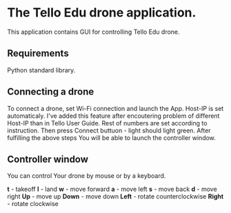 # The Tello Edu drone application.

This application contains GUI for controlling Tello Edu drone.

## Requirements

Python standard library.

## Connecting a drone

To connect a drone, set Wi-Fi connection and launch the App. 
Host-IP is set automaticaly. I've added this feature after encoutering problem of different Host-IP than in Tello User Guide. Rest of numbers are set according to instruction.
Then press Connect buttuon - light should light green.
After fulfilling the above steps You will be able to launch the controller window.

## Controller window

You can control Your drone by mouse or by a keyboard.

**t** - takeoff
**l** - land
**w** - move forward
**a** - move left
**s** - move back
**d** - move right
**Up** - move up
**Down** - move down
**Left** - rotate counterclockwise
**Right** - rotate clockwise
